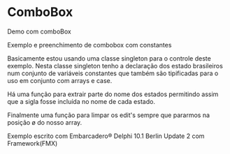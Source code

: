 # ComboBox
Demo com comboBox


Exemplo e preenchimento de combobox com constantes

Basicamente estou usando uma classe singleton para o controle deste exemplo.
Nesta classe singleton tenho a declaração dos estado brasileiros num conjunto de variáveis constantes que também são tipificadas para o uso em conjunto com arrays e case.

Há uma função para extrair parte do nome dos estados permitindo assim que a sigla fosse incluída no nome de cada estado.

Finalmente uma função para limpar os edit's sempre que pararmos na posição ø do nosso array.

Exemplo escrito com Embarcadero® Delphi 10.1 Berlin Update 2 com Framework(FMX)
